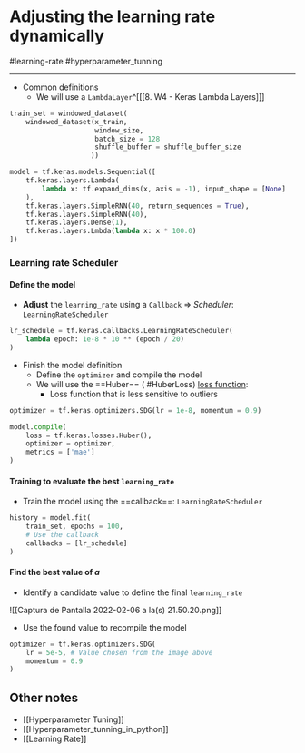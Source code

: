 # Adjusting the learning rate dynamically

#learning-rate 
#hyperparameter_tunning 

***
- Common definitions
	- We will use a `LambdaLayer`^[[[8. W4 - Keras Lambda Layers]]]
	
```python
train_set = windowed_dataset(
	windowed_dataset(x_train, 
					 window_size, 
					 batch_size = 128
					 shuffle_buffer = shuffle_buffer_size
					))

model = tf.keras.models.Sequential([
	tf.keras.layers.Lambda(
		lambda x: tf.expand_dims(x, axis = -1), input_shape = [None]	
	),
	tf.keras.layers.SimpleRNN(40, return_sequences = True),
	tf.keras.layers.SimpleRNN(40),
	tf.keras.layers.Dense(1),
	tf.keras.layers.Lmbda(lambda x: x * 100.0)
])

```

### Learning rate Scheduler

#### Define the model
- **Adjust** the `learning_rate` using a `Callback` => *Scheduler*: `LearningRateScheduler`

```python
lr_schedule = tf.keras.callbacks.LearningRateScheduler(
	lambda epoch: 1e-8 * 10 ** (epoch / 20)
)
```

- Finish the model definition
	- Define the `optimizer` and compile the model
	- We will use the ==Huber== ( #HuberLoss) [loss function](https://en.wikipedia.org/wiki/Huber_loss):
		- Loss function that is less sensitive to outliers

```python
optimizer = tf.keras.optimizers.SDG(lr = 1e-8, momentum = 0.9)

model.compile(
	loss = tf.keras.losses.Huber(),
	optimizer = optimizer,
	metrics = ['mae']
)
```

#### Training to evaluate the best `learning_rate`
- Train the model using the ==callback==: `LearningRateScheduler`

```python
history = model.fit(
	train_set, epochs = 100,
	# Use the callback
	callbacks = [lr_schedule]
)
```

#### Find the best value of $a$
- Identify a candidate value to define the final `learning_rate`

![[Captura de Pantalla 2022-02-06 a la(s) 21.50.20.png]]

- Use the found value to recompile the model

```python
optimizer = tf.keras.optimizers.SDG(
	lr = 5e-5, # Value chosen from the image above
	momentum = 0.9
)
```


## Other notes
- [[Hyperparameter Tuning]]
- [[Hyperparameter_tunning_in_python]]
- [[Learning Rate]]